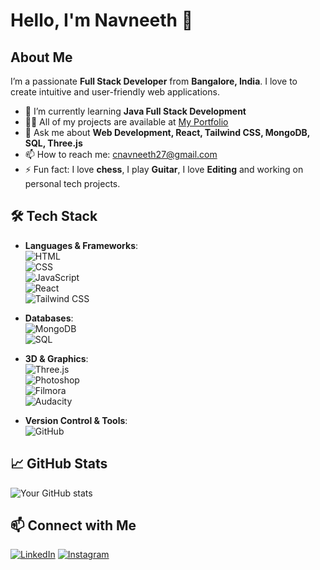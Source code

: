 # Hello, I'm Navneeth 👋

## About Me
I’m a passionate **Full Stack Developer** from **Bangalore, India**. I love to create intuitive and user-friendly web applications.

- 🌱 I’m currently learning **Java Full Stack Development**
- 👨‍💻 All of my projects are available at [My Portfolio](https://navssportfolio.web.app/)
- 💬 Ask me about **Web Development, React, Tailwind CSS, MongoDB, SQL, Three.js**
- 📫 How to reach me: [cnavneeth27@gmail.com](mailto:cnavneeth27@gmail.com)
- ⚡ Fun fact: I love **chess**, I play **Guitar**, I love **Editing**  and working on personal tech projects.

## 🛠️ Tech Stack

- **Languages & Frameworks**:  
  ![HTML](https://img.shields.io/badge/-HTML-black?style=flat-square&logo=html5)  
  ![CSS](https://img.shields.io/badge/-CSS-black?style=flat-square&logo=css3)  
  ![JavaScript](https://img.shields.io/badge/-JavaScript-black?style=flat-square&logo=javascript)  
  ![React](https://img.shields.io/badge/-React-black?style=flat-square&logo=react)  
  ![Tailwind CSS](https://img.shields.io/badge/-Tailwind_CSS-black?style=flat-square&logo=tailwind-css)

- **Databases**:  
  ![MongoDB](https://img.shields.io/badge/-MongoDB-black?style=flat-square&logo=mongodb)  
  ![SQL](https://img.shields.io/badge/-SQL-black?style=flat-square&logo=postgresql)

- **3D & Graphics**:  
  ![Three.js](https://img.shields.io/badge/-Three.js-black?style=flat-square&logo=three.js)  
  ![Photoshop](https://img.shields.io/badge/-Photoshop-black?style=flat-square&logo=adobe-photoshop)  
  ![Filmora](https://img.shields.io/badge/-Filmora-black?style=flat-square&logo=filmora)  
  ![Audacity](https://img.shields.io/badge/-Audacity-black?style=flat-square&logo=audacity)

- **Version Control & Tools**:  
  ![GitHub](https://img.shields.io/badge/-GitHub-black?style=flat-square&logo=github)

## 📈 GitHub Stats
![Your GitHub stats](https://github-readme-stats.vercel.app/api?username=CNavneeth&show_icons=true&theme=radical)

## 📫 Connect with Me
[![LinkedIn](https://img.shields.io/badge/-LinkedIn-blue?style=flat-square&logo=linkedin)](https://www.linkedin.com/in/navneeth-c-a07279259/)
[![Instagram](https://img.shields.io/badge/-Instagram-purple?style=flat-square&logo=instagram)](https://www.instagram.com/_._navneeth_.__.__._/)
